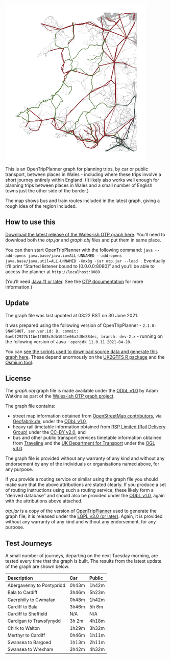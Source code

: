 ![](map.png)

This is an OpenTripPlanner graph for planning trips, by car or public transport, between places in Wales - including where these trips involve a short journey entirely within England. (It likely also works well enough for planning trips between places in Wales and a small number of English towns just the other side of the border.)

The map shows bus and train routes included in the latest graph, giving a rough idea of the region included.

## How to use this

[Download the latest release of the Wales-ish OTP graph here](https://github.com/stupidpupil/wales_ish_otp_graph/releases/latest). You’ll need to download both the *otp.jar* and *graph.obj* files and put them in same place.

You can then start OpenTripPlanner with the following command:
`java --add-opens java.base/java.io=ALL-UNNAMED --add-opens java.base/java.util=ALL-UNNAMED -Xmx8g -jar otp.jar --load .` Eventually it’ll print “Started listener bound to \[0.0.0.0:8080\]” and you’ll be able to access the planner at `http://localhost:8080` .

(You’ll need [Java 11 or later](https://adoptopenjdk.net/). See the [OTP documentation](http://docs.opentripplanner.org/en/latest/) for more information.)

## Update

The graph file was last updated at 03:22 BST on 30 June 2021.

It was prepared using the following version of OpenTripPlanner - `2.1.0-SNAPSHOT, ser.ver.id: 8, commit: 6aebf2927b11be1f005c8db1041e66a2d8e884ec, branch: dev-2.x` - running on the following version of Java - `openjdk 11.0.11 2021-04-20`.

You can [see the scripts used to download source data and generate this graph here](https://github.com/stupidpupil/wales_ish_otp_graph). These depend enormously on the [UK2GTFS R package](https://itsleeds.github.io/UK2GTFS/) and the [Osmium tool](https://osmcode.org/osmium-tool/).

## License

The *graph.obj* graph file is made available under the [ODbL v1.0](https://opendatacommons.org/licenses/odbl/1-0/) by Adam Watkins as part of the [Wales-ish OTP graph project](https://stupidpupil.github.io/wales_ish_otp_graph).

The graph file contains:

  - street map information obtained from [OpenStreetMap contributors](https://www.openstreetmap.org/copyright), via [Geofabrik.de](https://download.geofabrik.de/europe/great-britain.html), under the [ODbL v1.0](https://opendatacommons.org/licenses/odbl/1-0/),
  - heavy rail timetable information obtained from [RSP Limited (Rail Delivery Group)](http://data.atoc.org/) under the [CC-BY v2.0](https://creativecommons.org/licenses/by/2.0/uk/legalcode), and
  - bus and other public transport services timetable information obtained from [Traveline](https://www.travelinedata.org.uk/traveline-open-data/traveline-national-dataset/) and the [UK Department for Transport](https://data.bus-data.dft.gov.uk/) under the [OGL v3.0](https://www.nationalarchives.gov.uk/doc/open-government-licence/version/3/).

The graph file is provided without any warranty of any kind and without any endorsement by any of the individuals or organisations named above, for any purpose.

If you provide a routing service or similar using the graph file you should make sure that the above attributions are stated clearly. If you produce a set of routing instructions using such a routing service, these likely form a “derived database” and should also be provided under the [ODbL v1.0](https://opendatacommons.org/licenses/odbl/1-0/), again with the attributions above attached.

*otp.jar* is a copy of the version of [OpenTripPlanner](https://github.com/opentripplanner/OpenTripPlanner) used to generate the graph file; it is released under the [LGPL v3.0 (or later)](https://opensource.org/licenses/LGPL-3.0). Again, it is provided without any warranty of any kind and without any endorsement, for any purpose.

## Test Journeys

A small number of journeys, departing on the next Tuesday morning, are tested every time that the graph is built. The results from the latest update of the graph are shown below.

| Description               | Car   | Public |
| :------------------------ | :---- | :----- |
| Abergavenny to Pontypridd | 0h43m | 1h42m  |
| Bala to Cardiff           | 3h46m | 5h23m  |
| Caerphilly to Cwmafan     | 0h48m | 1h42m  |
| Cardiff to Bala           | 3h46m | 5h 6m  |
| Cardiff to Sheffield      | N/A   | N/A    |
| Cardigan to Trawsfynydd   | 3h 2m | 4h18m  |
| Chirk to Walton           | 1h29m | 3h32m  |
| Merthyr to Cardiff        | 0h46m | 1h11m  |
| Swansea to Bargoed        | 1h13m | 2h11m  |
| Swansea to Wrexham        | 3h42m | 4h32m  |
